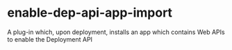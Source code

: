 # enable-dep-api-app-import
A plug-in which, upon deployment, installs an app which contains Web APIs to enable the Deployment API
